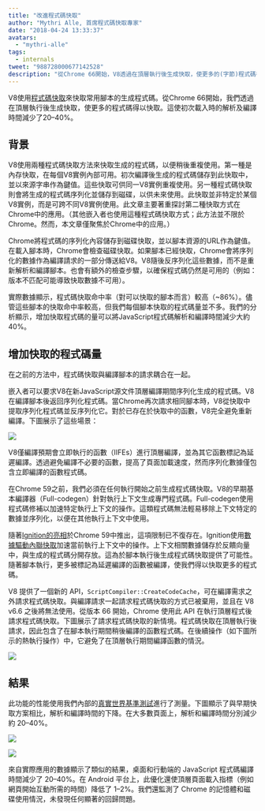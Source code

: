 ```yaml
---
title: "改進程式碼快取"
author: "Mythri Alle, 首席程式碼快取專家"
date: "2018-04-24 13:33:37"
avatars: 
  - "mythri-alle"
tags: 
  - internals
tweet: "988728000677142528"
description: "從Chrome 66開始，V8透過在頂層執行後生成快取，使更多的(字節)程式碼得以快取。"
---
```

V8使用[程式碼快取](/blog/code-caching)來快取常用腳本的生成程式碼。從Chrome 66開始，我們透過在頂層執行後生成快取，使更多的程式碼得以快取。這使初次載入時的解析及編譯時間減少了20–40%。

<!--truncate-->
## 背景

V8使用兩種程式碼快取方法來快取生成的程式碼，以便稍後重複使用。第一種是內存快取，在每個V8實例內部可用。初次編譯後生成的程式碼儲存到此快取中，並以來源字串作為鍵值。這些快取可供同一V8實例重複使用。另一種程式碼快取則會將生成的程式碼序列化並儲存到磁碟，以供未來使用。此快取並非特定於某個V8實例，而是可跨不同V8實例使用。此文章主要著重探討第二種快取方式在Chrome中的應用。（其他嵌入者也使用這種程式碼快取方式；此方法並不限於Chrome。然而，本文章僅聚焦於Chrome中的应用。）

Chrome將程式碼的序列化內容儲存到磁碟快取，並以腳本資源的URL作為鍵值。在載入腳本時，Chrome會檢查磁碟快取。如果腳本已經快取，Chrome會將序列化的數據作為編譯請求的一部分傳送給V8。V8隨後反序列化這些數據，而不是重新解析和編譯腳本。也會有額外的檢查步驟，以確保程式碼仍然是可用的（例如：版本不匹配可能導致快取數據不可用）。

實際數據顯示，程式碼快取命中率（對可以快取的腳本而言）較高（~86%）。儘管這些腳本的快取命中率較高，但我們每個腳本快取的程式碼量並不多。我們的分析顯示，增加快取程式碼的量可以將JavaScript程式碼解析和編譯時間減少大約40%。

## 增加快取的程式碼量

在之前的方法中，程式碼快取與編譯腳本的請求耦合在一起。

嵌入者可以要求V8在新JavaScript源文件頂層編譯期間序列化生成的程式碼。V8在編譯腳本後返回序列化程式碼。當Chrome再次請求相同腳本時，V8從快取中提取序列化程式碼並反序列化它。對於已存在於快取中的函數，V8完全避免重新編譯。下圖展示了這些場景：

![](/_img/improved-code-caching/warm-hot-run-1.png)

V8僅編譯預期會立即執行的函數（IIFEs）進行頂層編譯，並為其它函數標記為延遲編譯。透過避免編譯不必要的函數，提高了頁面加載速度，然而序列化數據僅包含立即編譯的函數程式碼。

在Chrome 59之前，我們必須在任何執行開始之前生成程式碼快取。V8的早期基本編譯器（Full-codegen）針對執行上下文生成專門程式碼。Full-codegen使用程式碼修補以加速特定執行上下文的操作。這類程式碼無法輕易移除上下文特定的數據並序列化，以便在其他執行上下文中使用。

隨著[Ignition的亮相](/blog/launching-ignition-and-turbofan)於Chrome 59中推出，這項限制已不復存在。Ignition使用[數據驅動內聯快取](https://www.youtube.com/watch?v=u7zRSm8jzvA)加速當前執行上下文中的操作。上下文相關數據儲存於反饋向量中，與生成的程式碼分開存放。這為於腳本執行後生成程式碼快取提供了可能性。隨著腳本執行，更多被標記為延遲編譯的函數被編譯，使我們得以快取更多的程式碼。

V8 提供了一個新的 API，`ScriptCompiler::CreateCodeCache`，可在編譯需求之外請求程式碼快取。與編譯請求一起請求程式碼快取的方式已被棄用，並且在 V8 v6.6 之後將無法使用。從版本 66 開始，Chrome 使用此 API 在執行頂層程式後請求程式碼快取。下圖展示了請求程式碼快取的新情境。程式碼快取在頂層執行後請求，因此包含了在腳本執行期間稍後編譯的函數程式碼。在後續操作（如下圖所示的熱執行操作）中，它避免了在頂層執行期間編譯函數的情況。

![](/_img/improved-code-caching/warm-hot-run-2.png)

## 結果

此功能的性能使用我們內部的[真實世界基準測試](https://cs.chromium.org/chromium/src/tools/perf/page_sets/v8_top_25.py?q=v8.top&sq=package:chromium&l=1)進行了測量。下圖顯示了與早期快取方案相比，解析和編譯時間的下降。在大多數頁面上，解析和編譯時間分別減少約 20–40%。

![](/_img/improved-code-caching/parse.png)

![](/_img/improved-code-caching/compile.png)

來自實際應用的數據顯示了類似的結果，桌面和行動端的 JavaScript 程式碼編譯時間減少了 20–40%。在 Android 平台上，此優化還使頂層頁面載入指標（例如網頁開始互動所需的時間）降低了 1–2%。我們還監測了 Chrome 的記憶體和磁碟使用情況，未發現任何顯著的回歸問題。
